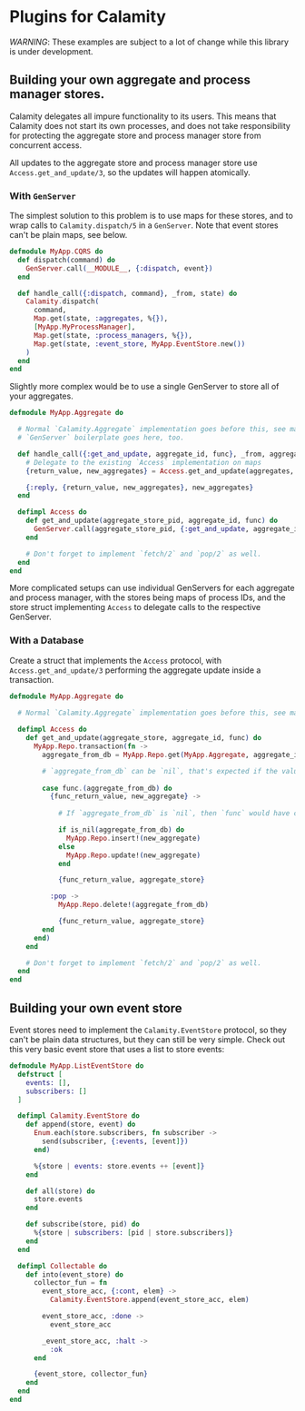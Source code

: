 <!--
SPDX-FileCopyrightText: 2021 Rosa Richter

SPDX-License-Identifier: MIT
-->

# Plugins for Calamity

*WARNING*: These examples are subject to a lot of change while this library is under development.

## Building your own aggregate and process manager stores. 

Calamity delegates all impure functionality to its users.
This means that Calamity does not start its own processes,
and does not take responsibility for protecting the aggregate store and process manager store from concurrent access.

All updates to the aggregate store and process manager store use `Access.get_and_update/3`,
so the updates will happen atomically.

### With `GenServer`

The simplest solution to this problem is to use maps for these stores,
and to wrap calls to `Calamity.dispatch/5` in a `GenServer`.
Note that event stores can't be plain maps, see below.

```elixir
defmodule MyApp.CQRS do
  def dispatch(command) do
    GenServer.call(__MODULE__, {:dispatch, event})
  end

  def handle_call({:dispatch, command}, _from, state) do
    Calamity.dispatch(
      command,
      Map.get(state, :aggregates, %{}),
      [MyApp.MyProcessManager],
      Map.get(state, :process_managers, %{}),
      Map.get(state, :event_store, MyApp.EventStore.new()) 
    )
  end
end
```

Slightly more complex would be to use a single GenServer to store all of your aggregates.


```elixir
defmodule MyApp.Aggregate do

  # Normal `Calamity.Aggregate` implementation goes before this, see main docs.
  # `GenServer` boilerplate goes here, too.

  def handle_call({:get_and_update, aggregate_id, func}, _from, aggregates) do
    # Delegate to the existing `Access` implementation on maps
    {return_value, new_aggregates} = Access.get_and_update(aggregates, aggregate_id, func)

    {:reply, {return_value, new_aggregates}, new_aggregates}
  end

  defimpl Access do
    def get_and_update(aggregate_store_pid, aggregate_id, func) do
      GenServer.call(aggregate_store_pid, {:get_and_update, aggregate_id, func})
    end

    # Don't forget to implement `fetch/2` and `pop/2` as well.
  end
end
```

More complicated setups can use individual GenServers for each aggregate and process manager,
with the stores being maps of process IDs,
and the store struct implementing `Access` to delegate calls to the respective GenServer.

### With a Database

Create a struct that implements the `Access` protocol,
with `Access.get_and_update/3` performing the aggregate update inside a transaction.

```elixir
defmodule MyApp.Aggregate do
  
  # Normal `Calamity.Aggregate` implementation goes before this, see main docs.

  defimpl Access do
    def get_and_update(aggregate_store, aggregate_id, func) do
      MyApp.Repo.transaction(fn ->
        aggregate_from_db = MyApp.Repo.get(MyApp.Aggregate, aggregate_id)

        # `aggregate_from_db` can be `nil`, that's expected if the value does not exist yet.
        
        case func.(aggregate_from_db) do
          {func_return_value, new_aggregate} ->  
            
            # If `aggregate_from_db` is `nil`, then `func` would have created a new aggregate for us and we need to insert it.

            if is_nil(aggregate_from_db) do
              MyApp.Repo.insert!(new_aggregate)
            else
              MyApp.Repo.update!(new_aggregate)
            end

            {func_return_value, aggregate_store}

          :pop ->
            MyApp.Repo.delete!(aggregate_from_db)

            {func_return_value, aggregate_store}
        end
      end)
    end

    # Don't forget to implement `fetch/2` and `pop/2` as well.
  end
end
```
## Building your own event store

Event stores need to implement the `Calamity.EventStore` protocol, so they can't be plain data structures,
but they can still be very simple.
Check out this very basic event store that uses a list to store events:

```elixir
defmodule MyApp.ListEventStore do
  defstruct [
    events: [],
    subscribers: []
  ]

  defimpl Calamity.EventStore do
    def append(store, event) do
      Enum.each(store.subscribers, fn subscriber ->
        send(subscriber, {:events, [event]})
      end)

      %{store | events: store.events ++ [event]}
    end

    def all(store) do
      store.events
    end

    def subscribe(store, pid) do
      %{store | subscribers: [pid | store.subscribers]}
    end
  end

  defimpl Collectable do
    def into(event_store) do
      collector_fun = fn
        event_store_acc, {:cont, elem} ->
          Calamity.EventStore.append(event_store_acc, elem)

        event_store_acc, :done ->
          event_store_acc

        _event_store_acc, :halt ->
          :ok
      end

      {event_store, collector_fun}
    end
  end
end

```
